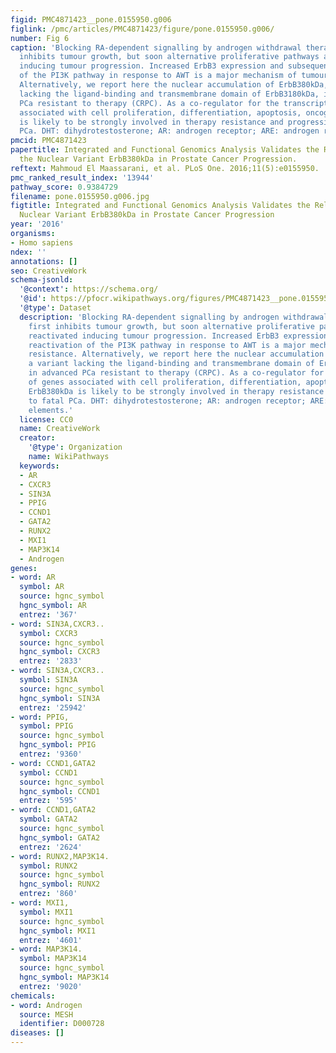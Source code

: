 ```yaml
---
figid: PMC4871423__pone.0155950.g006
figlink: /pmc/articles/PMC4871423/figure/pone.0155950.g006/
number: Fig 6
caption: 'Blocking RA-dependent signalling by androgen withdrawal therapy (AWT) first
  inhibits tumour growth, but soon alternative proliferative pathways are reactivated
  inducing tumour progression. Increased ErbB3 expression and subsequent reactivation
  of the PI3K pathway in response to AWT is a major mechanism of tumour resistance.
  Alternatively, we report here the nuclear accumulation of ErbB380kDa, a variant
  lacking the ligand-binding and transmembrane domain of ErbB3180kDa, in advanced
  PCa resistant to therapy (CRPC). As a co-regulator for the transcription of genes
  associated with cell proliferation, differentiation, apoptosis, oncogenesis, ErbB380kDa
  is likely to be strongly involved in therapy resistance and progression to fatal
  PCa. DHT: dihydrotestosterone; AR: androgen receptor; ARE: androgen responsive elements.'
pmcid: PMC4871423
papertitle: Integrated and Functional Genomics Analysis Validates the Relevance of
  the Nuclear Variant ErbB380kDa in Prostate Cancer Progression.
reftext: Mahmoud El Maassarani, et al. PLoS One. 2016;11(5):e0155950.
pmc_ranked_result_index: '13944'
pathway_score: 0.9384729
filename: pone.0155950.g006.jpg
figtitle: Integrated and Functional Genomics Analysis Validates the Relevance of the
  Nuclear Variant ErbB380kDa in Prostate Cancer Progression
year: '2016'
organisms:
- Homo sapiens
ndex: ''
annotations: []
seo: CreativeWork
schema-jsonld:
  '@context': https://schema.org/
  '@id': https://pfocr.wikipathways.org/figures/PMC4871423__pone.0155950.g006.html
  '@type': Dataset
  description: 'Blocking RA-dependent signalling by androgen withdrawal therapy (AWT)
    first inhibits tumour growth, but soon alternative proliferative pathways are
    reactivated inducing tumour progression. Increased ErbB3 expression and subsequent
    reactivation of the PI3K pathway in response to AWT is a major mechanism of tumour
    resistance. Alternatively, we report here the nuclear accumulation of ErbB380kDa,
    a variant lacking the ligand-binding and transmembrane domain of ErbB3180kDa,
    in advanced PCa resistant to therapy (CRPC). As a co-regulator for the transcription
    of genes associated with cell proliferation, differentiation, apoptosis, oncogenesis,
    ErbB380kDa is likely to be strongly involved in therapy resistance and progression
    to fatal PCa. DHT: dihydrotestosterone; AR: androgen receptor; ARE: androgen responsive
    elements.'
  license: CC0
  name: CreativeWork
  creator:
    '@type': Organization
    name: WikiPathways
  keywords:
  - AR
  - CXCR3
  - SIN3A
  - PPIG
  - CCND1
  - GATA2
  - RUNX2
  - MXI1
  - MAP3K14
  - Androgen
genes:
- word: AR
  symbol: AR
  source: hgnc_symbol
  hgnc_symbol: AR
  entrez: '367'
- word: SIN3A,CXCR3..
  symbol: CXCR3
  source: hgnc_symbol
  hgnc_symbol: CXCR3
  entrez: '2833'
- word: SIN3A,CXCR3..
  symbol: SIN3A
  source: hgnc_symbol
  hgnc_symbol: SIN3A
  entrez: '25942'
- word: PPIG,
  symbol: PPIG
  source: hgnc_symbol
  hgnc_symbol: PPIG
  entrez: '9360'
- word: CCND1,GATA2
  symbol: CCND1
  source: hgnc_symbol
  hgnc_symbol: CCND1
  entrez: '595'
- word: CCND1,GATA2
  symbol: GATA2
  source: hgnc_symbol
  hgnc_symbol: GATA2
  entrez: '2624'
- word: RUNX2,MAP3K14.
  symbol: RUNX2
  source: hgnc_symbol
  hgnc_symbol: RUNX2
  entrez: '860'
- word: MXI1,
  symbol: MXI1
  source: hgnc_symbol
  hgnc_symbol: MXI1
  entrez: '4601'
- word: MAP3K14.
  symbol: MAP3K14
  source: hgnc_symbol
  hgnc_symbol: MAP3K14
  entrez: '9020'
chemicals:
- word: Androgen
  source: MESH
  identifier: D000728
diseases: []
---
```

